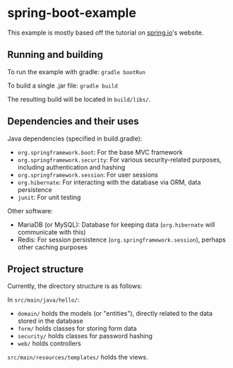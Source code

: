 spring-boot-example
===================

This example is mostly based off the tutorial on [spring.io]'s website.


Running and building
--------------------

To run the example with gradle: `gradle bootRun`

To build a single .jar file: `gradle build`

The resulting build will be located in `build/libs/`.


Dependencies and their uses
---------------------------

Java dependencies (specified in build.gradle):
- `org.springframework.boot`: For the base MVC framework
- `org.springframework.security`: For various security-related purposes, including authentication and hashing
- `org.springframework.session`: For user sessions
- `org.hibernate`: For interacting with the database via ORM, data persistence
- `junit`: For unit testing

Other software:
- MariaDB (or MySQL): Database for keeping data (`org.hibernate` will communicate with this)
- Redis: For session persistence (`org.springframework.session`), perhaps other caching purposes


Project structure
-----------------

Currently, the directory structure is as follows:

In `src/main/java/hello/`:
- `domain/` holds the models (or "entities"), directly related to the data stored in the database
- `form/` holds classes for storing form data
- `security/` holds classes for password hashing
- `web/` holds controllers

`src/main/resources/templates/` holds the views.


[spring.io]:https://spring.io/guides/gs/serving-web-content/
